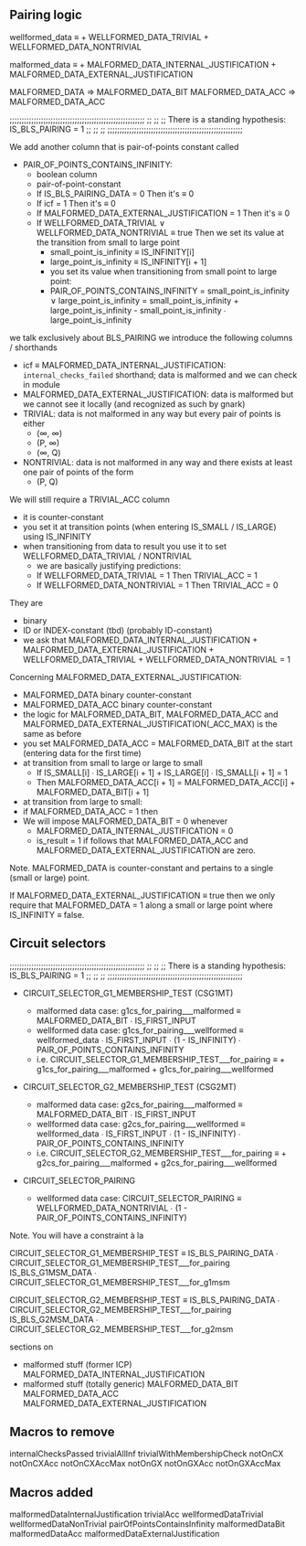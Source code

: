 ## Pairing logic

wellformed_data ≡ + WELLFORMED_DATA_TRIVIAL
                  + WELLFORMED_DATA_NONTRIVIAL

malformed_data ≡ + MALFORMED_DATA_INTERNAL_JUSTIFICATION
                 + MALFORMED_DATA_EXTERNAL_JUSTIFICATION

MALFORMED_DATA     ⇒ MALFORMED_DATA_BIT
MALFORMED_DATA_ACC ⇒ MALFORMED_DATA_ACC

;;;;;;;;;;;;;;;;;;;;;;;;;;;;;;;;;;;;;;;;;;;;;;;;;;;;;;;;
;;                                                    ;;
;; There is a standing hypothesis: IS_BLS_PAIRING = 1 ;;
;;                                                    ;;
;;;;;;;;;;;;;;;;;;;;;;;;;;;;;;;;;;;;;;;;;;;;;;;;;;;;;;;;

We add another column that is pair-of-points constant called
- PAIR_OF_POINTS_CONTAINS_INFINITY:
    - boolean column
    - pair-of-point-constant
    - If IS_BLS_PAIRING_DATA = 0     Then it's ≡ 0
    - If icf = 1  Then it's ≡ 0
    - If MALFORMED_DATA_EXTERNAL_JUSTIFICATION = 1               Then it's ≡ 0
    - If WELLFORMED_DATA_TRIVIAL ∨ WELLFORMED_DATA_NONTRIVIAL ≡ true Then we set its value at the transition from small to large point
        - small_point_is_infinity ≡ IS_INFINITY[i]
        - large_point_is_infinity ≡ IS_INFINITY[i + 1]
        - you set its value when transitioning from small point to large point:
        - PAIR_OF_POINTS_CONTAINS_INFINITY = small_point_is_infinity ∨ large_point_is_infinity
                                           = small_point_is_infinity + large_point_is_infinity - small_point_is_infinity ∙ large_point_is_infinity

we talk exclusively about BLS_PAIRING
we introduce the following columns / shorthands

- icf ≡ MALFORMED_DATA_INTERNAL_JUSTIFICATION: `internal_checks_failed` shorthand; data is malformed and we can check in module
- MALFORMED_DATA_EXTERNAL_JUSTIFICATION: data is malformed but we cannot see it locally (and recognized as such by gnark)
- TRIVIAL: data is not malformed in any way but every pair of points is either
    - (∞, ∞)
    - (P, ∞)
    - (∞, Q)
- NONTRIVIAL: data is not malformed in any way and there exists at least one pair of points of the form
    - (P, Q)

We will still require a TRIVIAL_ACC column
- it is counter-constant
- you set it at transition points (when entering IS_SMALL / IS_LARGE) using IS_INFINITY
- when transitioning from data to result you use it to set WELLFORMED_DATA_TRIVIAL / NONTRIVIAL
    - we are basically justifying predictions:
    - If WELLFORMED_DATA_TRIVIAL    = 1 Then TRIVIAL_ACC = 1
    - If WELLFORMED_DATA_NONTRIVIAL = 1 Then TRIVIAL_ACC = 0

They are
- binary
- ID or INDEX-constant (tbd) (probably ID-constant)
- we ask that
    MALFORMED_DATA_INTERNAL_JUSTIFICATION + MALFORMED_DATA_EXTERNAL_JUSTIFICATION + WELLFORMED_DATA_TRIVIAL + WELLFORMED_DATA_NONTRIVIAL = 1

Concerning MALFORMED_DATA_EXTERNAL_JUSTIFICATION:
- MALFORMED_DATA     binary counter-constant
- MALFORMED_DATA_ACC binary counter-constant
- the logic for MALFORMED_DATA_BIT, MALFORMED_DATA_ACC and MALFORMED_DATA_EXTERNAL_JUSTIFICATION(_ACC_MAX) is the same as before
- you set MALFORMED_DATA_ACC = MALFORMED_DATA_BIT at the start (entering data for the first time)
- at transition from small to large or large to small
    - If   IS_SMALL[i] ∙ IS_LARGE[i + 1] + IS_LARGE[i] ∙ IS_SMALL[i + 1] = 1
    - Then MALFORMED_DATA_ACC[i + 1] = MALFORMED_DATA_ACC[i] + MALFORMED_DATA_BIT[i + 1]
- at transition from large to small:
- if MALFORMED_DATA_ACC = 1 then
- We will impose MALFORMED_DATA_BIT = 0 whenever
    - MALFORMED_DATA_INTERNAL_JUSTIFICATION = 0
    - is_result = 1
if follows that MALFORMED_DATA_ACC and MALFORMED_DATA_EXTERNAL_JUSTIFICATION are zero.

Note. MALFORMED_DATA is counter-constant and pertains to a single (small or large) point.

If MALFORMED_DATA_EXTERNAL_JUSTIFICATION ≡ true then we only require that MALFORMED_DATA = 1 along a small or large point where IS_INFINITY ≡ false.


## Circuit selectors

;;;;;;;;;;;;;;;;;;;;;;;;;;;;;;;;;;;;;;;;;;;;;;;;;;;;;;;;
;;                                                    ;;
;; There is a standing hypothesis: IS_BLS_PAIRING = 1 ;;
;;                                                    ;;
;;;;;;;;;;;;;;;;;;;;;;;;;;;;;;;;;;;;;;;;;;;;;;;;;;;;;;;;


- CIRCUIT_SELECTOR_G1_MEMBERSHIP_TEST (CSG1MT)
    - malformed  data case: g1cs_for_pairing___malformed  ≡ MALFORMED_DATA_BIT ∙ IS_FIRST_INPUT
    - wellformed data case: g1cs_for_pairing___wellformed ≡ wellformed_data    ∙ IS_FIRST_INPUT ∙ (1 - IS_INFINITY) ∙ PAIR_OF_POINTS_CONTAINS_INFINITY
    - i.e.
        CIRCUIT_SELECTOR_G1_MEMBERSHIP_TEST___for_pairing ≡ + g1cs_for_pairing___malformed
                                                            + g1cs_for_pairing___wellformed

- CIRCUIT_SELECTOR_G2_MEMBERSHIP_TEST (CSG2MT)
    - malformed  data case: g2cs_for_pairing___malformed  ≡ MALFORMED_DATA_BIT ∙ IS_FIRST_INPUT
    - wellformed data case: g2cs_for_pairing___wellformed ≡ wellformed_data    ∙ IS_FIRST_INPUT ∙ (1 - IS_INFINITY) ∙ PAIR_OF_POINTS_CONTAINS_INFINITY
    - i.e.
        CIRCUIT_SELECTOR_G2_MEMBERSHIP_TEST___for_pairing ≡ + g2cs_for_pairing___malformed
                                                            + g2cs_for_pairing___wellformed

- CIRCUIT_SELECTOR_PAIRING
    - wellformed data case:
        CIRCUIT_SELECTOR_PAIRING ≡ WELLFORMED_DATA_NONTRIVIAL ∙ (1 - PAIR_OF_POINTS_CONTAINS_INFINITY)


Note. You will have a constraint à la

CIRCUIT_SELECTOR_G1_MEMBERSHIP_TEST ≡ IS_BLS_PAIRING_DATA ∙ CIRCUIT_SELECTOR_G1_MEMBERSHIP_TEST___for_pairing
                                      IS_BLS_G1MSM_DATA   ∙ CIRCUIT_SELECTOR_G1_MEMBERSHIP_TEST___for_g1msm

CIRCUIT_SELECTOR_G2_MEMBERSHIP_TEST ≡ IS_BLS_PAIRING_DATA ∙ CIRCUIT_SELECTOR_G2_MEMBERSHIP_TEST___for_pairing
                                      IS_BLS_G2MSM_DATA   ∙ CIRCUIT_SELECTOR_G2_MEMBERSHIP_TEST___for_g2msm

sections on
- malformed stuff (former ICP)
    MALFORMED_DATA_INTERNAL_JUSTIFICATION
- malformed stuff (totally generic)
    MALFORMED_DATA_BIT
    MALFORMED_DATA_ACC
    MALFORMED_DATA_EXTERNAL_JUSTIFICATION


## Macros to remove

internalChecksPassed
trivialAllInf
trivialWithMembershipCheck
notOnCX
notOnCXAcc
notOnCXAccMax
notOnGX
notOnGXAcc
notOnGXAccMax

## Macros added

malformedDataInternalJustification
trivialAcc
wellformedDataTrivial
wellformedDataNonTrivial
pairOfPointsContainsInfinity
malformedDataBit
malformedDataAcc
malformedDataExternalJustification

